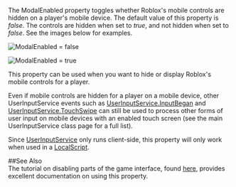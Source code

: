 The ModalEnabled property toggles whether Roblox's mobile controls are hidden on a player's mobile device. The default value of this property is _false_. The controls are hidden when set to _true_, and not hidden when set to _false_. See the images below for examples.

![ModalEnabled = false](https://developer.roblox.com/assets/blt0785000a560d8788/UISModalEnabledFalse.png)

![ModalEnabled = true](https://developer.roblox.com/assets/bltb592006955fd388d/UISModalEnabledTrue.png)

This property can be used when you want to hide or display Roblox's mobile controls for a player.

Even if mobile controls are hidden for a player on a mobile device, other UserInputService events such as [UserInputService.InputBegan](https://developer.roblox.com/en-us/api-reference/event/UserInputService/InputBegan) and [UserInputService.TouchSwipe](https://developer.roblox.com/en-us/api-reference/event/UserInputService/TouchSwipe) can still be used to process other forms of user input on mobile devices with an enabled touch screen (see the main UserInputService class page for a full list).

Since [UserInputService](https://developer.roblox.com/en-us/api-reference/class/UserInputService) only runs client-side, this property will only work when used in a [LocalScript](https://developer.roblox.com/en-us/api-reference/class/LocalScript).

##See Also  
The tutorial on disabling parts of the game interface, found [here](https://www.robloxdev.com/articles/Disabling-Parts-of-Game-Interface), provides excellent documentation on using this property.